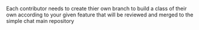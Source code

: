 Each contributor needs to create thier own branch to build a class of their own according to your given feature that will 
be reviewed and merged to the simple chat main repository
